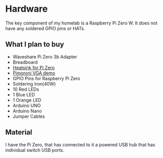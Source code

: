 # Hardware

The key component of my homelab is a Raspberry Pi Zero W.
It does not have any soldered GPIO pins or HATs.

## What I plan to buy

- Waveshare Pi Zero 3b Adapter
- Breadboard
- [Heatsink for Pi Zero](https://www.pishop.ca/product/aluminum-heatsink-for-raspberry-pi-zero/)
- [Pimoroni VGA demo](https://www.pishop.ca/product/pimoroni-pico-vga-demo-base/)
- GPIO Pins for Raspberry Pi Zero
- Soldering Iron(40W)
- 10 Red LEDs
- 1 Blue LED
- 1 Orange LED
- Arduino UNO
- Arduino Nano
- Jumper Cables

## Material

I have the Pi Zero, that has connected to it a powered USB hub that has individual switch USB ports.
